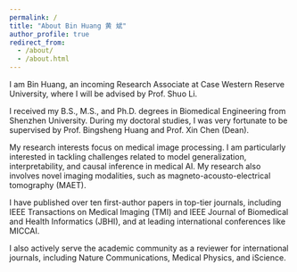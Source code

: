```yaml
---
permalink: /
title: "About Bin Huang 黄 斌"
author_profile: true
redirect_from: 
  - /about/
  - /about.html
---
```


I am Bin Huang, an incoming Research Associate at Case Western Reserve University, where I will be advised by Prof. Shuo Li.

I received my B.S., M.S., and Ph.D. degrees in Biomedical Engineering from Shenzhen University. During my doctoral studies, I was very fortunate to be supervised by Prof. Bingsheng Huang and Prof. Xin Chen (Dean).

My research interests focus on medical image processing. I am particularly interested in tackling challenges related to model generalization, interpretability, and causal inference in medical AI. My research also involves novel imaging modalities, such as magneto-acousto-electrical tomography (MAET).

I have published over ten first-author papers in top-tier journals, including IEEE Transactions on Medical Imaging (TMI) and IEEE Journal of Biomedical and Health Informatics (JBHI), and at leading international conferences like MICCAI.

I also actively serve the academic community as a reviewer for international journals, including Nature Communications, Medical Physics, and iScience.
